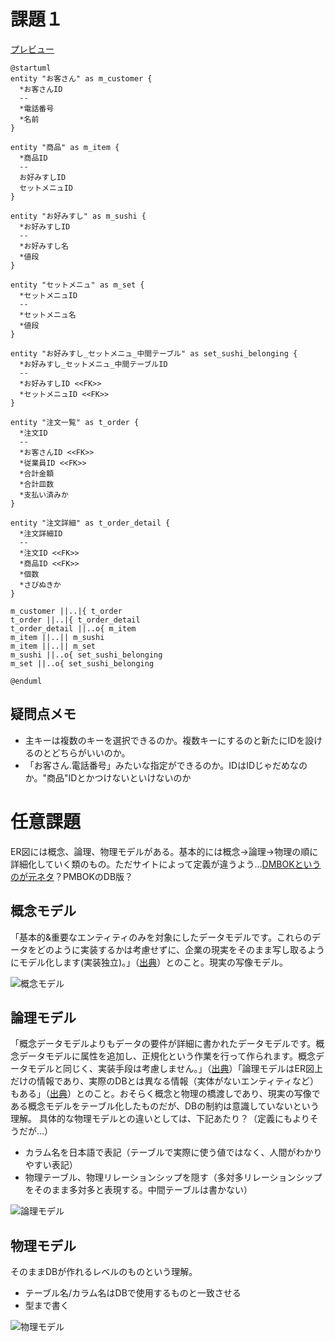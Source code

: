 # 課題１

[プレビュー](https://www.plantuml.com/plantuml/uml/dPFVQjH05CRlvob2BuNs2KhfXGZYGuJL7MeWVs0pkP2DiDEHDdK9Lc9MrAiLLrkrjRAA2rNxCAUJJTx2P79YfuxhXLTXldFc-tuddDaEMM_08iybr6SEUs2j0NyiJry3ps4tMxDweUNPzwAG1HuTM4DYMJVqXjitQsLzlP6hL-VbyUTb_bu--TQSvM4g3rBoaFnsblcUp3XwEenwhLyhNpar_hCVm2-0lm3-N1LWzno40960c88OWvZLicRznntC2AFmleFGXgbACoirje8QlIbEl-eH9aANGXbc61rwZ54qabOCOvjNxSl5IJN9GEo1-0vY0kA3WgbHsg7jkzGD_1t7tq6q_x7Kw8tVPsrkthgpjRLgR2phKnNpesAoVxaObM_VALXc1uD-jrHj5HEDBTFZvC-ic9t8R7fTFKpAewJQVrfDqwlpykL5aPyf_sUVYeCS-ADYaQWnnYPRUJnVVZdJsUm-PJt7HKIj2K5rSeJHDrgNHcCaQKRYS-0VWQU8eRsmEDxOY8TTFi6l9cjOvFfHDGL3V5ka_RGtu-unc2fb16ju_szBH5JZlnh8DlNxaUV-0W00)

```plantuml
@startuml
entity "お客さん" as m_customer {
  *お客さんID
  --
  *電話番号
  *名前
}

entity "商品" as m_item {
  *商品ID
  --
  お好みすしID
  セットメニュID
}

entity "お好みすし" as m_sushi {
  *お好みすしID
  --
  *お好みすし名
  *値段
}

entity "セットメニュ" as m_set {
  *セットメニュID
  --
  *セットメニュ名
  *値段
}

entity "お好みすし_セットメニュ_中間テーブル" as set_sushi_belonging {
  *お好みすし_セットメニュ_中間テーブルID
  --
  *お好みすしID <<FK>>
  *セットメニュID <<FK>>
}

entity "注文一覧" as t_order {
  *注文ID
  --
  *お客さんID <<FK>>
  *従業員ID <<FK>>
  *合計金額
  *合計皿数
  *支払い済みか
}

entity "注文詳細" as t_order_detail {
  *注文詳細ID
  --
  *注文ID <<FK>>
  *商品ID <<FK>>
  *個数
  *さびぬきか
}

m_customer ||..|{ t_order
t_order ||..|{ t_order_detail
t_order_detail ||..o{ m_item
m_item ||..|| m_sushi
m_item ||..|| m_set
m_sushi ||..o{ set_sushi_belonging
m_set ||..o{ set_sushi_belonging

@enduml
```

## 疑問点メモ

- 主キーは複数のキーを選択できるのか。複数キーにするのと新たにIDを設けるのとどちらがいいのか。
- 「お客さん.電話番号」みたいな指定ができるのか。IDはIDじゃだめなのか。"商品"IDとかつけないといけないのか


# 任意課題

ER図には概念、論理、物理モデルがある。基本的には概念→論理→物理の順に詳細化していく類のもの。ただサイトによって定義が違うよう…[DMBOKというのが元ネタ](http://jp.drinet.co.jp/blog/datamanagement/data_modeling_3minutes)？PMBOKのDB版？

## 概念モデル

「基本的&重要なエンティティのみを対象にしたデータモデルです。これらのデータをどのように実装するかは考慮せずに、企業の現実をそのまま写し取るようにモデル化します(実装独立)。」（[出典](http://jp.drinet.co.jp/blog/datamanagement/data_modeling_3minutes)）とのこと。現実の写像モデル。

![概念モデル](https://rainbow-engine.com/wp-content/uploads/2021/09/RP-IT0455_UI_LogicalDataDesign/RP-IT0455_131_ImageOfGainenER.jpg)

## 論理モデル

「概念データモデルよりもデータの要件が詳細に書かれたデータモデルです。概念データモデルに属性を追加し、正規化という作業を行って作られます。概念データモデルと同じく、実装手段は考慮しません。」（[出典](http://jp.drinet.co.jp/blog/datamanagement/data_modeling_3minutes)）「論理モデルはER図上だけの情報であり、実際のDBとは異なる情報（実体がないエンティティなど）もある」（[出典](https://products.sint.co.jp/ober/blog/logic-physics)）とのこと。おそらく概念と物理の橋渡しであり、現実の写像である概念モデルをテーブル化したものだが、DBの制約は意識していないという理解。
具体的な物理モデルとの違いとしては、下記あたり？（定義にもよりそうだが…）

* カラム名を日本語で表記（テーブルで実際に使う値ではなく、人間がわかりやすい表記）
* 物理テーブル、物理リレーションシップを隠す（多対多リレーションシップをそのまま多対多と表現する。中間テーブルは書かない）

![論理モデル](https://rainbow-engine.com/wp-content/uploads/2021/09/RP-IT0455_UI_LogicalDataDesign/RP-IT0455_111_ImageOfLogicalER.jpg)

## 物理モデル

そのままDBが作れるレベルのものという理解。

* テーブル名/カラム名はDBで使用するものと一致させる
* 型まで書く

![物理モデル](https://rainbow-engine.com/wp-content/uploads/2021/09/RP-IT0455_UI_LogicalDataDesign/RP-IT0455_121_ImageOfPhysicalER.jpg)
